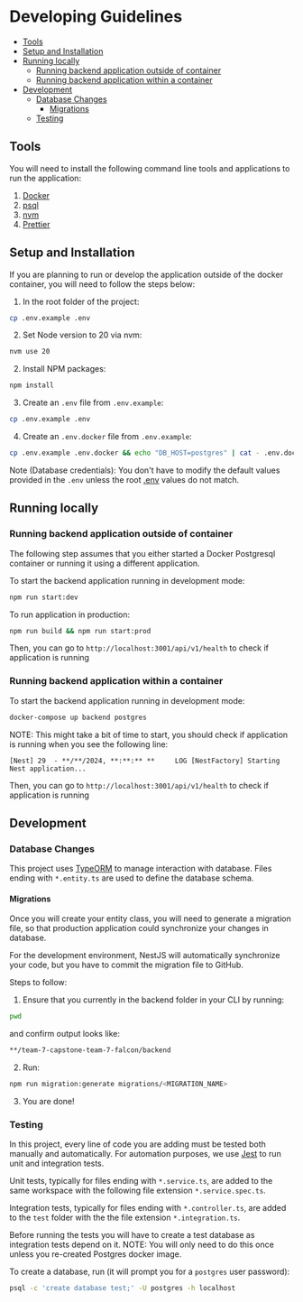 # Developing Guidelines

- [Tools](#tools)
- [Setup and Installation](#setup-and-installation)
- [Running locally](#running-locally)
  - [Running backend application outside of container](#running-backend-application-outside-of-container)
  - [Running backend application within a container](#running-backend-application-within-a-container)
- [Development](#development)
  - [Database Changes](#database-changes)
    - [Migrations](#migrations)
  - [Testing](#testing)

## Tools

You will need to install the following command line tools and applications to run the application:

1. [Docker](https://docs.docker.com/get-docker/)
2. [psql](https://blog.timescale.com/tutorials/)
3. [nvm](https://github.com/nvm-sh/nvm)
4. [Prettier](https://prettier.io/)

## Setup and Installation

If you are planning to run or develop the application outside of the docker container, you will need to follow the steps below:

1. In the root folder of the project:

```bash
cp .env.example .env
```

2. Set Node version to 20 via nvm:

```bash
nvm use 20
```

2. Install NPM packages:

```bash
npm install
```

3. Create an `.env` file from `.env.example`:

```bash
cp .env.example .env
```

4. Create an `.env.docker` file from `.env.example`:

```bash
cp .env.example .env.docker && echo "DB_HOST=postgres" | cat - .env.docker > /dev/null
```

Note (Database credentials): You don't have to modify the default values provided in the `.env` unless the root [.env](../.env) values do not match.

## Running locally

### Running backend application outside of container

The following step assumes that you either started a Docker Postgresql container or running it using a different application.

To start the backend application running in development mode:

```bash
npm run start:dev
```

To run application in production:

```bash
npm run build && npm run start:prod
```

Then, you can go to `http://localhost:3001/api/v1/health` to check if application is running

### Running backend application within a container

To start the backend application running in development mode:

```bash
docker-compose up backend postgres
```

NOTE: This might take a bit of time to start, you should check if application is running when you see the following line:

```
[Nest] 29  - **/**/2024, **:**:** **     LOG [NestFactory] Starting Nest application...
```

Then, you can go to `http://localhost:3001/api/v1/health` to check if application is running

## Development

### Database Changes

This project uses [TypeORM](https://typeorm.io/) to manage interaction with database. Files ending with `*.entity.ts` are used to define the database schema.

#### Migrations

Once you will create your entity class, you will need to generate a migration file, so that production application could synchronize your changes in database.

For the development environment, NestJS will automatically synchronize your code, but you have to commit the migration file to GitHub.

Steps to follow:

1. Ensure that you currently in the backend folder in your CLI by running:

```bash
pwd
```

and confirm output looks like:

```bash
**/team-7-capstone-team-7-falcon/backend
```

2. Run:

```bash
npm run migration:generate migrations/<MIGRATION_NAME>
```

3. You are done!

### Testing

In this project, every line of code you are adding must be tested both manually and automatically. For automation purposes, we use [Jest](https://jestjs.io/) to run unit and integration tests.

Unit tests, typically for files ending with `*.service.ts`, are added to the same workspace with the following file extension `*.service.spec.ts`.

Integration tests, typically for files ending with `*.controller.ts`, are added to the `test` folder with the the file extension `*.integration.ts`.

Before running the tests you will have to create a test database as integration tests depend on it. NOTE: You will only need to do this once unless you re-created Postgres docker image.

To create a database, run (it will prompt you for a `postgres` user password):

```bash
psql -c 'create database test;' -U postgres -h localhost
```
